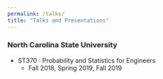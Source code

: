 ```yaml
---
permalink: /talks/
title: "Talks and Presentations"
---
```


### North Carolina State University
- ST370 : Probability and Statistics for Engineers
     - Fall 2018, Spring 2019, Fall 2019